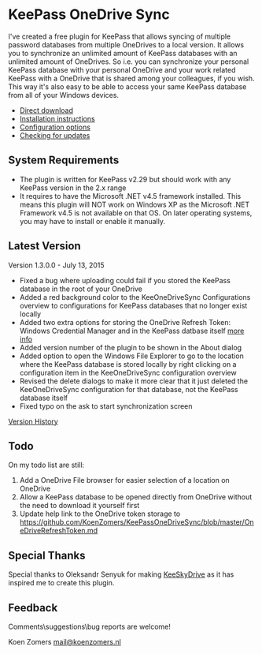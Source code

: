 # KeePass OneDrive Sync

I've created a free plugin for KeePass that allows syncing of multiple password databases from multiple OneDrives to a local version. It allows you to synchronize an unlimited amount of KeePass databases with an unlimited amount of OneDrives. So i.e. you can synchronize your personal KeePass database with your personal OneDrive and your work related KeePass with a OneDrive that is shared among your colleagues, if you wish. This way it's also easy to be able to access your same KeePass database from all of your Windows devices.

- [Direct download](https://github.com/KoenZomers/KeePassOneDriveSync/raw/master/KeeOneDriveSync.plgx)
- [Installation instructions](./Installaton%20Instructions.md)
- [Configuration options](./Configuration.md)
- [Checking for updates](./UpdateCheck.md)

## System Requirements

- The plugin is written for KeePass v2.29 but should work with any KeePass version in the 2.x range
- It requires to have the Microsoft .NET v4.5 framework installed. This means this plugin will NOT work on Windows XP as the Microsoft .NET Framework v4.5 is not available on that OS. On later operating systems, you may have to install or enable it manually.

## Latest Version

Version 1.3.0.0 - July 13, 2015

- Fixed a bug where uploading could fail if you stored the KeePass database in the root of your OneDrive
- Added a red background color to the KeeOneDriveSync Configurations overview to configurations for KeePass databases that no longer exist locally
- Added two extra options for storing the OneDrive Refresh Token: Windows Credential Manager and in the KeePass datbase itself [more info](./OneDriveRefreshToken.md)
- Added version number of the plugin to be shown in the About dialog
- Added option to open the Windows File Explorer to go to the location where the KeePass database is stored locally by right clicking on a configuration item in the KeeOneDriveSync configuration overview
- Revised the delete dialogs to make it more clear that it just deleted the KeeOneDriveSync configuration for that database, not the KeePass database itself
- Fixed typo on the ask to start synchronization screen

[Version History](./VersionHistory.md)

## Todo

On my todo list are still:

1. Add a OneDrive File browser for easier selection of a location on OneDrive 
2. Allow a KeePass database to be opened directly from OneDrive without the need to download it yourself first
3. Update help link to the OneDrive token storage to https://github.com/KoenZomers/KeePassOneDriveSync/blob/master/OneDriveRefreshToken.md

## Special Thanks

Special thanks to Oleksandr Senyuk for making [KeeSkyDrive](http://sourceforge.net/projects/keeskydrive/) as it has inspired me to create this plugin.

## Feedback

Comments\suggestions\bug reports are welcome!

Koen Zomers
mail@koenzomers.nl
